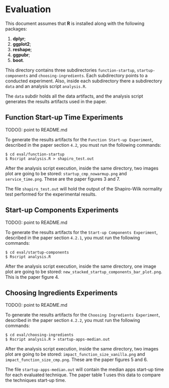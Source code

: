 # Evaluation

This document assumes that **R** is installed along with the following 
packages:
1. **dplyr**;
2. **ggplot2**;
3. **reshape**;
4. **ggpubr**;
5. **boot**.

This directory contains three subdirectories `function-startup`, 
`startup-components` and `choosing-ingredients`. Each subdirectory 
points to a conducted experiment. Also, inside each 
subdirectory there a subdirectory `data` and an analysis script 
`analysis.R`.

The `data` subdir holds all the data artifacts, and the analysis script 
generates the results artifacts used in the paper.

## Function Start-up Time Experiments

TODO(): point to README.md

To generate the results artifacts for the `Function Start-up Experiment`,
described in the paper section `4.2`, you must run the following commands:
``` shell script
$ cd eval/function-startup
$ Rscript analysis.R > shapiro_test.out
```

After the analysis script execution, inside the same directory, two images 
plot are going to be stored: `startup_cmp_nowarmup.png` and 
`service_time.png`. These are the paper figures 3 and 7.

The file `shapiro_test.out` will hold the output of the Shapiro-Wilk 
normality test performed for the experimental results.

## Start-up Components Experiments

TODO(): point to README.md

To generate the results artifacts for the `Start-up Components Experiment`,
described in the paper section `4.2.1`, you must run the following commands:
``` shell script
$ cd eval/startup-components
$ Rscript analysis.R
```

After the analysis script execution, inside the same directory, one image 
plot are going to be stored: `new_stacked_startup_components_bar_plot.png`.
This is the paper figure 4.

## Choosing Ingredients Experiments

TODO(): point to README.md

To generate the results artifacts for the `Choosing Ingredients Experiment`,
described in the paper section `4.2.2`, you must run the following commands:
``` shell script
$ cd eval/choosing-ingredients
$ Rscript analysis.R > startup-apps-median.out
```

After the analysis script execution, inside the same directory, two images 
plot are going to be stored: `impact_function_size_vanilla.png` and 
`impact_function_size_cmp.png`. These are the paper figures 5 and 6.

The file `startup-apps-median.out` will contain the median apps start-up 
time for each evaluated technique. The paper table 1 uses this data to 
compare the techniques start-up time.